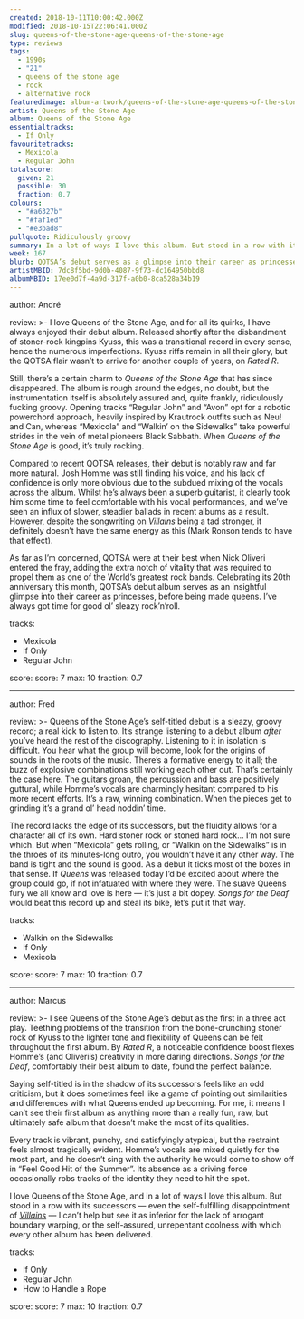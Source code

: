 ```yaml
---
created: 2018-10-11T10:00:42.000Z
modified: 2018-10-15T22:06:41.000Z
slug: queens-of-the-stone-age-queens-of-the-stone-age
type: reviews
tags:
  - 1990s
  - "21"
  - queens of the stone age
  - rock
  - alternative rock
featuredimage: album-artwork/queens-of-the-stone-age-queens-of-the-stone-age.jpg
artist: Queens of the Stone Age
album: Queens of the Stone Age
essentialtracks:
  - If Only
favouritetracks:
  - Mexicola
  - Regular John
totalscore:
  given: 21
  possible: 30
  fraction: 0.7
colours:
  - "#a6327b"
  - "#faf1ed"
  - "#e3bad8"
pullquote: Ridiculously groovy
summary: In a lot of ways I love this album. But stood in a row with its successors I can’t help but see it as inferior for the lack of arrogant boundary warping, or the self-assured, unrepentant coolness with which every other album has been delivered.
week: 167
blurb: QOTSA’s debut serves as a glimpse into their career as princesses, before being made queens. There's always time for good ol’ sleazy rock’n’roll.
artistMBID: 7dc8f5bd-9d0b-4087-9f73-dc164950bbd8
albumMBID: 17ee0d7f-4a9d-317f-a0b0-8ca528a34b19
---
```

author: André

review: >-
  I love Queens of the Stone Age, and for all its quirks, I have always enjoyed their debut album. Released shortly after the disbandment of stoner-rock kingpins Kyuss, this was a transitional record in every sense, hence the numerous imperfections. Kyuss riffs remain in all their glory, but the QOTSA flair wasn’t to arrive for another couple of years, on *Rated R*. 
  
  Still, there’s a certain charm to *Queens of the Stone Age* that has since disappeared. The album is rough around the edges, no doubt, but the instrumentation itself is absolutely assured and, quite frankly, ridiculously fucking groovy. Opening tracks “Regular John” and “Avon” opt for a robotic powerchord approach, heavily inspired by Krautrock outfits such as Neu! and Can, whereas “Mexicola” and “Walkin’ on the Sidewalks” take powerful strides in the vein of metal pioneers Black Sabbath. When *Queens of the Stone Age* is good, it’s truly rocking.

  Compared to recent QOTSA releases, their debut is notably raw and far more natural. Josh Homme was still finding his voice, and his lack of confidence is only more obvious due to the subdued mixing of the vocals across the album. Whilst he’s always been a superb guitarist, it clearly took him some time to feel comfortable with his vocal performances, and we’ve seen an influx of slower, steadier ballads in recent albums as a result. However, despite the songwriting on [*Villains*](/reviews/queens-of-the-stone-age-villains/) being a tad stronger, it definitely doesn’t have the same energy as this (Mark Ronson tends to have that effect). 
  
  As far as I’m concerned, QOTSA were at their best when Nick Oliveri entered the fray, adding the extra notch of vitality that was required to propel them as one of the World’s greatest rock bands. Celebrating its 20th anniversary this month, QOTSA’s debut album serves as an insightful glimpse into their career as princesses, before being made queens. I’ve always got time for good ol’ sleazy rock’n’roll.

tracks:
  - Mexicola
  - ­­If Only
  - ­­Regular John

score:
  score: 7
  max: 10
  fraction: 0.7

---
author: Fred

review: >-
  Queens of the Stone Age’s self-titled debut is a sleazy, groovy record; a real kick to listen to. It’s strange listening to a debut album *after* you’ve heard the rest of the discography. Listening to it in isolation is difficult. You hear what the group will become, look for the origins of sounds in the roots of the music. There’s a formative energy to it all; the buzz of explosive combinations still working each other out. That’s certainly the case here. The guitars groan, the percussion and bass are positively guttural, while Homme’s vocals are charmingly hesitant compared to his more recent efforts. It’s a raw, winning combination. When the pieces get to grinding it’s a grand ol’ head noddin’ time.

  The record lacks the edge of its successors, but the fluidity allows for a character all of its own. Hard stoner rock or stoned hard rock… I’m not sure which. But when “Mexicola” gets rolling, or “Walkin on the Sidewalks” is in the throes of its minutes-long outro, you wouldn’t have it any other way. The band is tight and the sound is good. As a debut it ticks most of the boxes in that sense. If *Queens* was released today I’d be excited about where the group could go, if not infatuated with where they were. The suave Queens fury we all know and love is here — it’s just a bit dopey. *Songs for the Deaf* would beat this record up and steal its bike, let’s put it that way.

tracks:
  - Walkin on the Sidewalks
  - ­­If Only
  - ­­Mexicola

score:
  score: 7
  max: 10
  fraction: 0.7

---
author: Marcus

review: >-
  I see Queens of the Stone Age’s debut as the first in a three act play. Teething problems of the transition from the bone-crunching stoner rock of Kyuss to the lighter tone and flexibility of Queens can be felt throughout the first album. By *Rated R*, a noticeable confidence boost flexes Homme’s (and Oliveri’s) creativity in more daring directions. *Songs for the Deaf*, comfortably their best album to date, found the perfect balance.

  Saying self-titled is in the shadow of its successors feels like an odd criticism, but it does sometimes feel like a game of pointing out similarities and differences with what Queens ended up becoming. For me, it means I can’t see their first album as anything more than a really fun, raw, but ultimately safe album that doesn’t make the most of its qualities.

  Every track is vibrant, punchy, and satisfyingly atypical, but the restraint feels almost tragically evident. Homme’s vocals are mixed quietly for the most part, and he doesn’t sing with the authority he would come to show off in “Feel Good Hit of the Summer”. Its absence as a driving force occasionally robs tracks of the identity they need to hit the spot.

  I love Queens of the Stone Age, and in a lot of ways I love this album. But stood in a row with its successors — even the self-fulfilling disappointment of [*Villains*](/reviews/queens-of-the-stone-age-villains/) — I can’t help but see it as inferior for the lack of arrogant boundary warping, or the self-assured, unrepentant coolness with which every other album has been delivered.

tracks:
  - If Only
  - ­­Regular John
  - ­­How to Handle a Rope
  
score:
  score: 7
  max: 10
  fraction: 0.7
